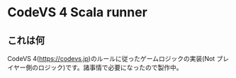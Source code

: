 # CodeVS 4 Scala runner

## これは何

CodeVS 4(https://codevs.jp)のルールに従ったゲームロジックの実装(Not プレイヤー側のロジック)です。諸事情で必要になったので製作中。
